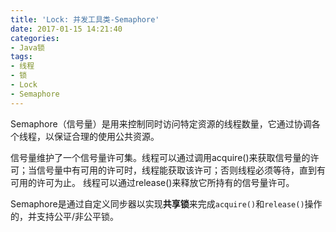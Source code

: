 ```yaml
---
title: 'Lock: 并发工具类-Semaphore'
date: 2017-01-15 14:21:40
categories:
- Java锁
tags:
- 线程
- 锁
- Lock
- Semaphore
---
```


Semaphore（信号量）是用来控制同时访问特定资源的线程数量，它通过协调各个线程，以保证合理的使用公共资源。

信号量维护了一个信号量许可集。线程可以通过调用acquire()来获取信号量的许可；当信号量中有可用的许可时，线程能获取该许可；否则线程必须等待，直到有可用的许可为止。 线程可以通过release()来释放它所持有的信号量许可。

Semaphore是通过自定义同步器以实现**共享锁**来完成`acquire()`和`release()`操作的，并支持公平/非公平锁。


